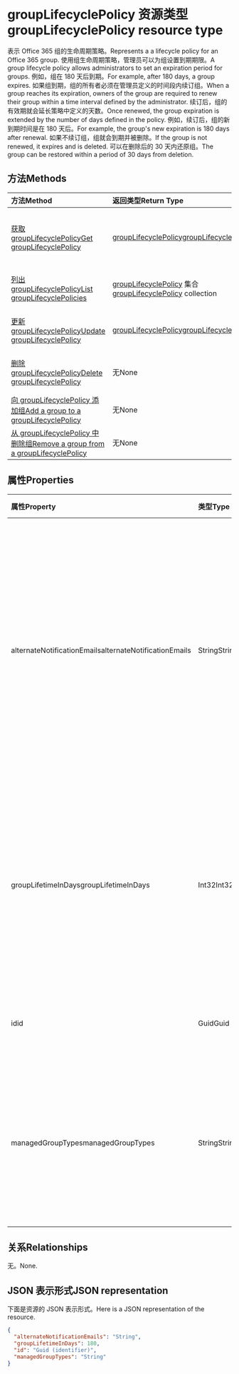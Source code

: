 # <a name="grouplifecyclepolicy-resource-type"></a><span data-ttu-id="d4810-101">groupLifecyclePolicy 资源类型</span><span class="sxs-lookup"><span data-stu-id="d4810-101">groupLifecyclePolicy resource type</span></span>

<span data-ttu-id="d4810-102">表示 Office 365 组的生命周期策略。</span><span class="sxs-lookup"><span data-stu-id="d4810-102">Represents a a lifecycle policy for an Office 365 group.</span></span> <span data-ttu-id="d4810-103">使用组生命周期策略，管理员可以为组设置到期期限。</span><span class="sxs-lookup"><span data-stu-id="d4810-103">A group lifecycle policy allows administrators to set an expiration period for groups.</span></span> <span data-ttu-id="d4810-104">例如，组在 180 天后到期。</span><span class="sxs-lookup"><span data-stu-id="d4810-104">For example, after 180 days, a group expires.</span></span> <span data-ttu-id="d4810-105">如果组到期，组的所有者必须在管理员定义的时间段内续订组。</span><span class="sxs-lookup"><span data-stu-id="d4810-105">When a group reaches its expiration, owners of the group are required to renew their group within a time interval defined by the administrator.</span></span> <span data-ttu-id="d4810-106">续订后，组的有效期就会延长策略中定义的天数。</span><span class="sxs-lookup"><span data-stu-id="d4810-106">Once renewed, the group expiration is extended by the number of days defined in the policy.</span></span> <span data-ttu-id="d4810-107">例如，续订后，组的新到期时间是在 180 天后。</span><span class="sxs-lookup"><span data-stu-id="d4810-107">For example, the group's new expiration is 180 days after renewal.</span></span> <span data-ttu-id="d4810-108">如果不续订组，组就会到期并被删除。</span><span class="sxs-lookup"><span data-stu-id="d4810-108">If the group is not renewed, it expires and is deleted.</span></span> <span data-ttu-id="d4810-109">可以在删除后的 30 天内还原组。</span><span class="sxs-lookup"><span data-stu-id="d4810-109">The group can be restored within a period of 30 days from deletion.</span></span>

## <a name="methods"></a><span data-ttu-id="d4810-110">方法</span><span class="sxs-lookup"><span data-stu-id="d4810-110">Methods</span></span>

| <span data-ttu-id="d4810-111">方法</span><span class="sxs-lookup"><span data-stu-id="d4810-111">Method</span></span> | <span data-ttu-id="d4810-112">返回类型</span><span class="sxs-lookup"><span data-stu-id="d4810-112">Return Type</span></span> | <span data-ttu-id="d4810-113">说明</span><span class="sxs-lookup"><span data-stu-id="d4810-113">Description</span></span> |
|:---------------|:--------|:----------|
|[<span data-ttu-id="d4810-114">获取 groupLifecyclePolicy</span><span class="sxs-lookup"><span data-stu-id="d4810-114">Get groupLifecyclePolicy</span></span>](../api/grouplifecyclepolicy_get.md) | [<span data-ttu-id="d4810-115">groupLifecyclePolicy</span><span class="sxs-lookup"><span data-stu-id="d4810-115">groupLifecyclePolicy</span></span>](grouplifecyclepolicy.md) |<span data-ttu-id="d4810-116">读取 groupLifecyclePolicy 对象的属性和关系。</span><span class="sxs-lookup"><span data-stu-id="d4810-116">Read properties and relationships of plannerPlan object.</span></span>|
|[<span data-ttu-id="d4810-117">列出 groupLifecyclePolicy</span><span class="sxs-lookup"><span data-stu-id="d4810-117">List groupLifecyclePolicies</span></span>](../api/grouplifecyclepolicy_list.md) | <span data-ttu-id="d4810-118">[groupLifecyclePolicy](grouplifecyclepolicy.md) 集合</span><span class="sxs-lookup"><span data-stu-id="d4810-118">[groupLifecyclePolicy](grouplifecyclepolicy.md) collection</span></span> | <span data-ttu-id="d4810-119">列出所有 groupLifecyclePolicy。</span><span class="sxs-lookup"><span data-stu-id="d4810-119">List all the groupLifecyclePolicies.</span></span> |
|[<span data-ttu-id="d4810-120">更新 groupLifecyclePolicy</span><span class="sxs-lookup"><span data-stu-id="d4810-120">Update groupLifecyclePolicy</span></span>](../api/grouplifecyclepolicy_update.md) | [<span data-ttu-id="d4810-121">groupLifecyclePolicy</span><span class="sxs-lookup"><span data-stu-id="d4810-121">groupLifecyclePolicy</span></span>](grouplifecyclepolicy.md) | <span data-ttu-id="d4810-122">更新 groupLifecyclePolicy 对象。</span><span class="sxs-lookup"><span data-stu-id="d4810-122">Update a setting object.</span></span> |
|[<span data-ttu-id="d4810-123">删除 groupLifecyclePolicy</span><span class="sxs-lookup"><span data-stu-id="d4810-123">Delete groupLifecyclePolicy</span></span>](../api/grouplifecyclepolicy_delete.md) | <span data-ttu-id="d4810-124">无</span><span class="sxs-lookup"><span data-stu-id="d4810-124">None</span></span> | <span data-ttu-id="d4810-125">删除 groupLifecyclePolicy 对象。</span><span class="sxs-lookup"><span data-stu-id="d4810-125">Delete a device object.</span></span> |
|[<span data-ttu-id="d4810-126">向 groupLifecyclePolicy 添加组</span><span class="sxs-lookup"><span data-stu-id="d4810-126">Add a group to a groupLifecyclePolicy</span></span>](../api/grouplifecyclepolicy_addgroup.md)|<span data-ttu-id="d4810-127">无</span><span class="sxs-lookup"><span data-stu-id="d4810-127">None</span></span>| <span data-ttu-id="d4810-128">向生命周期策略添加组</span><span class="sxs-lookup"><span data-stu-id="d4810-128">Add a group to a lifecycle policy</span></span> |
|[<span data-ttu-id="d4810-129">从 groupLifecyclePolicy 中删除组</span><span class="sxs-lookup"><span data-stu-id="d4810-129">Remove a group from a groupLifecyclePolicy</span></span>](../api/grouplifecyclepolicy_removegroup.md)|<span data-ttu-id="d4810-130">无</span><span class="sxs-lookup"><span data-stu-id="d4810-130">None</span></span>| <span data-ttu-id="d4810-131">从生命周期策略中删除组</span><span class="sxs-lookup"><span data-stu-id="d4810-131">Remove a group to a lifecycle policy.</span></span> |

## <a name="properties"></a><span data-ttu-id="d4810-132">属性</span><span class="sxs-lookup"><span data-stu-id="d4810-132">Properties</span></span>

| <span data-ttu-id="d4810-133">属性</span><span class="sxs-lookup"><span data-stu-id="d4810-133">Property</span></span> | <span data-ttu-id="d4810-134">类型</span><span class="sxs-lookup"><span data-stu-id="d4810-134">Type</span></span> | <span data-ttu-id="d4810-135">说明</span><span class="sxs-lookup"><span data-stu-id="d4810-135">Description</span></span> |
|:---------------|:--------|:----------|
|<span data-ttu-id="d4810-136">alternateNotificationEmails</span><span class="sxs-lookup"><span data-stu-id="d4810-136">alternateNotificationEmails</span></span>|<span data-ttu-id="d4810-137">String</span><span class="sxs-lookup"><span data-stu-id="d4810-137">String</span></span>| <span data-ttu-id="d4810-138">针对没有所有者的组向其发送通知的电子邮件地址列表。</span><span class="sxs-lookup"><span data-stu-id="d4810-138">List of email address to send notifications for groups without owners.</span></span> <span data-ttu-id="d4810-139">可以用分号隔开电子邮件地址，从而定义多个电子邮件地址。</span><span class="sxs-lookup"><span data-stu-id="d4810-139">Multiple email address can be defined by separating email address with a semicolon.</span></span> |
|<span data-ttu-id="d4810-140">groupLifetimeInDays</span><span class="sxs-lookup"><span data-stu-id="d4810-140">groupLifetimeInDays</span></span>|<span data-ttu-id="d4810-141">Int32</span><span class="sxs-lookup"><span data-stu-id="d4810-141">Int32</span></span>| <span data-ttu-id="d4810-142">还剩多少天组就到期且需要续订。</span><span class="sxs-lookup"><span data-stu-id="d4810-142">Number of days before a group expires and needs to be renewed.</span></span> <span data-ttu-id="d4810-143">续订后，组的有效期就会延长定义的天数。</span><span class="sxs-lookup"><span data-stu-id="d4810-143">Once renewed, the group expiration is extended by the number of days defined.</span></span> |
|<span data-ttu-id="d4810-144">id</span><span class="sxs-lookup"><span data-stu-id="d4810-144">id</span></span>|<span data-ttu-id="d4810-145">Guid</span><span class="sxs-lookup"><span data-stu-id="d4810-145">Guid</span></span>| <span data-ttu-id="d4810-146">策略的唯一标识符。</span><span class="sxs-lookup"><span data-stu-id="d4810-146">A unique identifier for a policy.</span></span> <span data-ttu-id="d4810-147">只读。</span><span class="sxs-lookup"><span data-stu-id="d4810-147">Read-only.</span></span>|
|<span data-ttu-id="d4810-148">managedGroupTypes</span><span class="sxs-lookup"><span data-stu-id="d4810-148">managedGroupTypes</span></span>|<span data-ttu-id="d4810-149">String</span><span class="sxs-lookup"><span data-stu-id="d4810-149">String</span></span>| <span data-ttu-id="d4810-150">到期策略适用的组类型。</span><span class="sxs-lookup"><span data-stu-id="d4810-150">The group type for which the expiration policy applies.</span></span> <span data-ttu-id="d4810-151">可取值为 **All**、**Selected** 或 **None**。</span><span class="sxs-lookup"><span data-stu-id="d4810-151">Possible values are **All**, **Selected** or **None**.</span></span> |

## <a name="relationships"></a><span data-ttu-id="d4810-152">关系</span><span class="sxs-lookup"><span data-stu-id="d4810-152">Relationships</span></span>

<span data-ttu-id="d4810-153">无。</span><span class="sxs-lookup"><span data-stu-id="d4810-153">None.</span></span>

## <a name="json-representation"></a><span data-ttu-id="d4810-154">JSON 表示形式</span><span class="sxs-lookup"><span data-stu-id="d4810-154">JSON representation</span></span>

<span data-ttu-id="d4810-155">下面是资源的 JSON 表示形式。</span><span class="sxs-lookup"><span data-stu-id="d4810-155">Here is a JSON representation of the resource.</span></span>

<!-- {
  "blockType": "resource",
  "optionalProperties": [

  ],
  "@odata.type": "microsoft.graph.groupLifecyclePolicy"
}-->

```json
{
  "alternateNotificationEmails": "String",
  "groupLifetimeInDays": 180,
  "id": "Guid (identifier)",
  "managedGroupTypes": "String"
}

```

<!-- uuid: 8fcb5dbc-d5aa-4681-8e31-b001d5168d79
2015-10-25 14:57:30 UTC -->
<!-- {
  "type": "#page.annotation",
  "description": "groupLifecyclePolicy resource",
  "keywords": "",
  "section": "documentation",
  "tocPath": ""
}-->